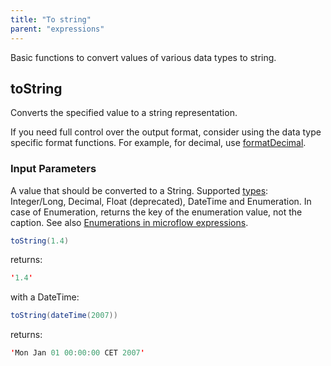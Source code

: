 ```yaml
---
title: "To string"
parent: "expressions"
---
```



Basic functions to convert values of various data types to string.

## toString

Converts the specified value to a string representation.

If you need full control over the output format, consider using the data type specific format functions. For example, for decimal, use [formatDecimal](parse-and-format-decimal-function-calls).

### Input Parameters

A value that should be converted to a String. Supported [types](data-types): Integer/Long, Decimal, Float (deprecated), DateTime and Enumeration. In case of Enumeration, returns the key of the enumeration value, not the caption. See also [Enumerations in microflow expressions](enumerations-in-expressions).

```java
toString(1.4)
```

returns:

```java
'1.4'
```

with a DateTime:

```java
toString(dateTime(2007))
```

returns:

```java
'Mon Jan 01 00:00:00 CET 2007'
```
